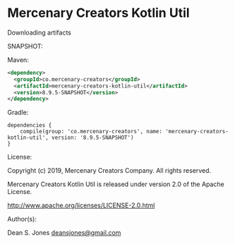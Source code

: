 Mercenary Creators Kotlin Util
======

Downloading artifacts

SNAPSHOT:

Maven:
```xml
<dependency>
  <groupId>co.mercenary-creators</groupId>
  <artifactId>mercenary-creators-kotlin-util</artifactId>
  <version>8.9.5-SNAPSHOT</version>
</dependency>
```
Gradle:
```
dependencies {
    compile(group: 'co.mercenary-creators', name: 'mercenary-creators-kotlin-util', version: '8.9.5-SNAPSHOT')
}
```

License:

Copyright (c) 2019, Mercenary Creators Company. All rights reserved.

Mercenary Creators Kotlin Util is released under version 2.0 of the Apache License.

http://www.apache.org/licenses/LICENSE-2.0.html

Author(s):

Dean S. Jones
deansjones@gmail.com
